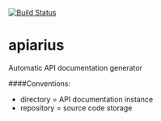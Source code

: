 [![Build Status](https://semaphoreci.com/api/v1/projects/ff85a3c3-0988-4921-a242-cf25e2e90819/604363/badge.svg)](https://semaphoreci.com/artursmirnov/apiarius)

# apiarius
Automatic API documentation generator

####Conventions:
* directory = API documentation instance
* repository = source code storage

